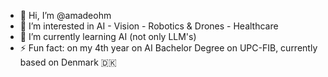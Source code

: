 - 👋 Hi, I’m @amadeohm
- 👀 I’m interested in AI - Vision - Robotics & Drones - Healthcare
- 🌱 I’m currently learning AI (not only LLM's)
- ⚡ Fun fact: on my 4th year on AI Bachelor Degree on UPC-FIB, currently based on Denmark 🇩🇰

<!---
amadeohm/amadeohm is a ✨ special ✨ repository because its `README.md` (this file) appears on your GitHub profile.
You can click the Preview link to take a look at your changes.
--->
